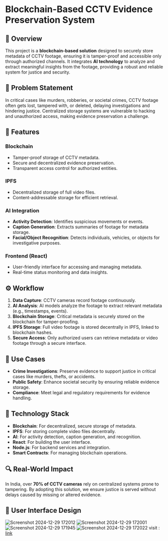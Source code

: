 # Blockchain-Based CCTV Evidence Preservation System

## 🚀 Overview
This project is a **blockchain-based solution** designed to securely store metadata of CCTV footage, ensuring it is tamper-proof and accessible only through authorized channels. It integrates **AI technology** to analyze and extract meaningful insights from the footage, providing a robust and reliable system for justice and security.

## 🎯 Problem Statement
In critical cases like murders, robberies, or societal crimes, CCTV footage often gets lost, tampered with, or deleted, delaying investigations and hindering justice. Centralized storage systems are vulnerable to hacking and unauthorized access, making evidence preservation a challenge.

## 🔑 Features
### **Blockchain**
- Tamper-proof storage of CCTV metadata.
- Secure and decentralized evidence preservation.
- Transparent access control for authorized entities.

### **IPFS**
- Decentralized storage of full video files.
- Content-addressable storage for efficient retrieval.

### **AI Integration**
- **Activity Detection**: Identifies suspicious movements or events.
- **Caption Generation**: Extracts summaries of footage for metadata storage.
- **Facial/Object Recognition**: Detects individuals, vehicles, or objects for investigative purposes.

### **Frontend (React)**
- User-friendly interface for accessing and managing metadata.
- Real-time status monitoring and data insights.



## ⚙️ Workflow
1. **Data Capture**: CCTV cameras record footage continuously.
2. **AI Analysis**: AI models analyze the footage to extract relevant metadata (e.g., timestamps, events).
3. **Blockchain Storage**: Critical metadata is securely stored on the blockchain for tamper-proofing.
4. **IPFS Storage**: Full video footage is stored decentrally in IPFS, linked to blockchain hashes.
5. **Secure Access**: Only authorized users can retrieve metadata or video footage through a secure interface.

## 🌟 Use Cases
- **Crime Investigations**: Preserve evidence to support justice in critical cases like murders, thefts, or accidents.
- **Public Safety**: Enhance societal security by ensuring reliable evidence storage.
- **Compliance**: Meet legal and regulatory requirements for evidence handling.

## 📌 Technology Stack
- **Blockchain**: For decentralized, secure storage of metadata.
- **IPFS**: For storing complete video files decentrally.
- **AI**: For activity detection, caption generation, and recognition.
- **React**: For building the user interface.
- **Node.js**: For backend services and integration.
- **Smart Contracts**: For managing blockchain operations.

## 🔍 Real-World Impact
In India, over **70% of CCTV cameras** rely on centralized systems prone to tampering. By adopting this solution, we ensure justice is served without delays caused by missing or altered evidence.

## 📲 User Interface Design
![Screenshot 2024-12-29 172012](https://github.com/user-attachments/assets/23cfe1ac-452f-4a64-88be-3c218d741d36)
![Screenshot 2024-12-29 172001](https://github.com/user-attachments/assets/539e46c5-3cf5-4bf7-875c-086aa5bba039)
![Screenshot 2024-12-29 171945](https://github.com/user-attachments/assets/7915f4b8-60eb-4a19-bfb2-1e977c95b7e6)
![Screenshot 2024-12-29 172022](https://github.com/user-attachments/assets/a976b85e-aa78-4327-bc7a-8905d2434e1c)
visit : <a href='https://www.figma.com/proto/OSh9z6tDggqnYvxoGUlQUP/Blockchain?node-id=2-2&p=f&t=lo3F2Bk9Vxor5Y0b-1&scaling=scale-down&content-scaling=fixed&page-id=0%3A1&starting-point-node-id=2%3A2'> link </a>
